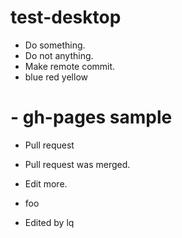 # test-desktop

- Do something.
- Do not anything.
- Make remote commit.
- blue red yellow

# - gh-pages sample

- Pull request

- Pull request was merged.

- Edit more.

- foo

- Edited by lq
